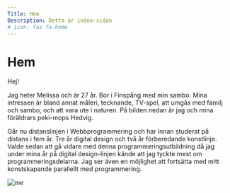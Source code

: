 ```yaml
---
Title: Hem
Description: Detta är index-sidan
# icon: fas fa-home
---
```


Hem
==========================

Hej!

Jag heter Melissa och är 27 år. Bor i Finspång med min sambo. Mina intressen är bland annat måleri, tecknande, TV-spel, att umgås med familj och sambo, och att vara ute i naturen. På bilden nedan är jag och mina föräldrars peki-mops Hedvig.

Går nu distanslinjen i Webbprogrammering och har innan studerat på distans i fem år. Tre år digital design och två år förberedande konstlinje. Valde sedan att gå vidare med denna programmeringsutbildning då jag under mina år på digital design-linjen kände att jag tyckte mest om programmeringsdelarna. Jag ser även en möjlighet att fortsätta med mitt konstskapande parallellt med programmering.

*![me](%assets_url%/img/me2.jpg)*
